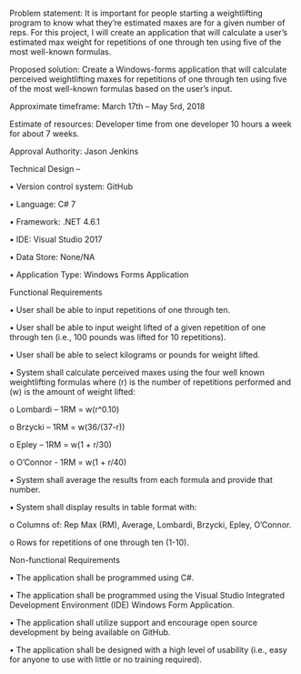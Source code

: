 Problem statement: It is important for people starting a weightlifting program to know what they’re estimated maxes are for a given number of reps.  For this project, I will create an application that will calculate a user’s estimated max weight for repetitions of one through ten using five of the most well-known formulas.

Proposed solution: Create a Windows-forms application that will calculate perceived weightlifting maxes for repetitions of one through ten using five of the most well-known formulas based on the user’s input.

Approximate timeframe: March 17th – May 5rd, 2018

Estimate of resources: Developer time from one developer 10 hours a week for about 7 weeks.

Approval Authority: Jason Jenkins

Technical Design – 

•	Version control system: GitHub

•	Language: C# 7

•	Framework: .NET 4.6.1

•	IDE: Visual Studio 2017

•	Data Store: None/NA

•	Application Type: Windows Forms Application

Functional Requirements

•	User shall be able to input repetitions of one through ten.

•	User shall be able to input weight lifted of a given repetition of one through ten (i.e., 100 pounds was lifted for 10 repetitions).

•	User shall be able to select kilograms or pounds for weight lifted.

•	System shall calculate perceived maxes using the four well known weightlifting formulas where (r) is the number of repetitions performed and (w) is the amount of weight lifted: 

  o	Lombardi – 1RM = w(r^0.10)

  o	Brzycki – 1RM = w(36/(37-r))

  o	Epley – 1RM = w(1 + r/30) 

  o	O’Connor - 1RM = w(1 + r/40)

•	System shall average the results from each formula and provide that number.

•	System shall display results in table format with: 

  o	Columns of: Rep Max (RM), Average, Lombardi, Brzycki, Epley, O’Connor.

  o	Rows for repetitions of one through ten (1-10).

Non-functional Requirements

•	The application shall be programmed using C#.

•	The application shall be programmed using the Visual Studio Integrated Development Environment (IDE) Windows Form Application.

•	The application shall utilize support and encourage open source development by being available on GitHub.

•	The application shall be designed with a high level of usability (i.e., easy for anyone to use with little or no training required).


